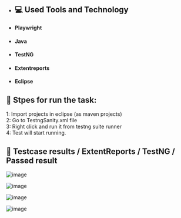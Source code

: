 - ## 💻 Used Tools and Technology
- #### Playwright
- #### Java
- #### TestNG
- #### Extentreports
- #### Eclipse



## 🚀 Stpes for run the task: 
1: Import projects in eclipse (as maven projects) <br>
2: Go to TestngSanity.xml file <br>
3: Right click and run it from testng suite runner <br>
4: Test will start running. 



## 🚀  Testcase results / ExtentReports / TestNG / Passed result

![image](https://user-images.githubusercontent.com/20093948/224302378-e3dc4906-f3b3-48fc-a815-0261a4eb1317.png)

![image](https://user-images.githubusercontent.com/20093948/224302547-2a311733-62a8-4431-bf1a-30ec80c7cbdb.png)

![image](https://user-images.githubusercontent.com/20093948/224302638-49f6abf9-88f8-4d8e-a33a-efb38645d34f.png)

![image](https://user-images.githubusercontent.com/20093948/224302870-9cb7eead-93df-4ddc-b025-4353b90c072f.png)




 


